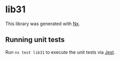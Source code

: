 # lib31

This library was generated with [Nx](https://nx.dev).

## Running unit tests

Run `nx test lib31` to execute the unit tests via [Jest](https://jestjs.io).
